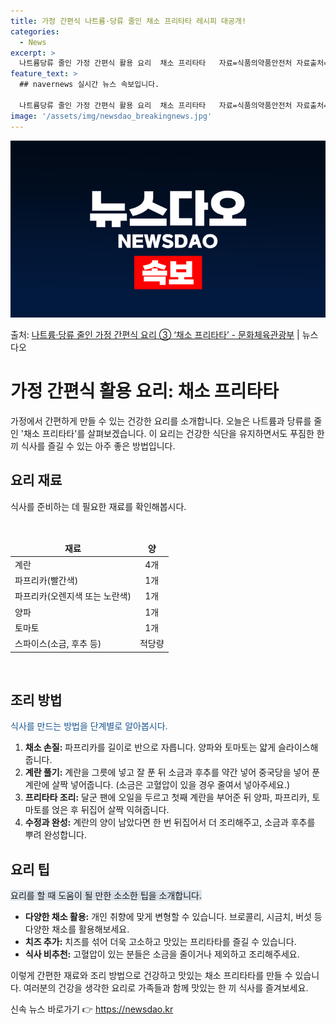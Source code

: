 ```yaml
---
title: 가정 간편식 나트륨·당류 줄인 채소 프리타타 레시피 대공개!
categories:
  - News
excerpt: >
  나트륨당류 줄인 가정 간편식 활용 요리  채소 프리타타   자료=식품의약품안전처 자료출처=정책브리핑 www.…
feature_text: >
  ## navernews 실시간 뉴스 속보입니다.

  나트륨당류 줄인 가정 간편식 활용 요리  채소 프리타타   자료=식품의약품안전처 자료출처=정책브리핑 www.…
image: '/assets/img/newsdao_breakingnews.jpg'
---
```


![뉴스다오 속보](/assets/img/newsdao_breakingnews.jpg)

<p>출처: <a href="https://newsdao.kr/3889" rel="dofollow">나트륨·당류 줄인 가정 간편식 요리 ③ ‘채소 프리타타’ - 문화체육관광부</a> | 뉴스다오</p>

<h1>가정 간편식 활용 요리: 채소 프리타타</h1>

가정에서 간편하게 만들 수 있는 건강한 요리를 소개합니다. 오늘은 나트륨과 당류를 줄인 '채소 프리타타'를 살펴보겠습니다. 이 요리는 건강한 식단을 유지하면서도 푸짐한 한 끼 식사를 즐길 수 있는 아주 좋은 방법입니다.

<h2 data-ke-size="size26">요리 재료</h2>

식사를 준비하는 데 필요한 재료를 확인해봅시다.
<p data-ke-size="size16">&nbsp;</p>
<table>
<thead>
<tr>
<td style="text-align: center; height: 17px;"><b>재료</b></td>
<td style="text-align: center; height: 17px;"><b>양</b></td>
</tr>
</thead>
<tbody>
<tr>
<td style="text-align: left; height: 17px;">계란</td>
<td style="text-align: center; height: 17px;">4개</td>
</tr>
<tr>
<td style="text-align: left; height: 17px;">파프리카(빨간색)</td>
<td style="text-align: center; height: 17px;">1개</td>
</tr>
<tr>
<td style="text-align: left; height: 17px;">파프리카(오렌지색 또는 노란색)</td>
<td style="text-align: center; height: 17px;">1개</td>
</tr>
<tr>
<td style="text-align: left; height: 17px;">양파</td>
<td style="text-align: center; height: 17px;">1개</td>
</tr>
<tr>
<td style="text-align: left; height: 17px;">토마토</td>
<td style="text-align: center; height: 17px;">1개</td>
</tr>
<tr>
<td style="text-align: left; height: 17px;">스파이스(소금, 후추 등)</td>
<td style="text-align: center; height: 17px;">적당량</td>
</tr>
</tbody>
</table>

<p data-ke-size="size16">&nbsp;</p>

<h2 data-ke-size="size26">조리 방법</h2>

<span style="color: #1a5490;">식사를 만드는 방법을 단계별로 알아봅시다.</span>

<ol>
  <li><b>채소 손질:</b> 파프리카를 길이로 반으로 자릅니다. 양파와 토마토는 얇게 슬라이스해줍니다.</li>

  <li><b>계란 풀기:</b> 계란을 그릇에 넣고 잘 푼 뒤 소금과 후추를 약간 넣어 중국당을 넣어 푼 계란에 살짝 넣어줍니다. (소금은 고혈압이 있을 경우 줄여서 넣아주세요.)</li>

  <li><b>프리타타 조리:</b> 달군 팬에 오일을 두르고 첫째 계란을 부어준 뒤 양파, 파프리카, 토마토를 얹은 후 뒤집어 살짝 익혀줍니다.</li>

  <li><b>수정과 완성:</b> 계란의 양이 남았다면 한 번 뒤집어서 더 조리해주고, 소금과 후추를 뿌려 완성합니다.</li>
</ol>

<h2 data-ke-size="size26">요리 팁</h2>

<span style="background-color: #21538527;">요리를 할 때 도움이 될 만한 소소한 팁을 소개합니다.</span>

<ul>
  <li><b>다양한 채소 활용:</b> 개인 취향에 맞게 변형할 수 있습니다. 브로콜리, 시금치, 버섯 등 다양한 채소를 활용해보세요.</li>
  <li><b>치즈 추가:</b> 치즈를 섞어 더욱 고소하고 맛있는 프리타타를 즐길 수 있습니다.</li>
  <li><b>식사 비추천:</b> 고혈압이 있는 분들은 소금을 줄이거나 제외하고 조리해주세요.</li>
</ul>

이렇게 간편한 재료와 조리 방법으로 건강하고 맛있는 채소 프리타타를 만들 수 있습니다. 여러분의 건강을 생각한 요리로 가족들과 함께 맛있는 한 끼 식사를 즐겨보세요. 

신속 뉴스 바로가기 👉 <a href="https://newsdao.kr" rel="dofollow">https://newsdao.kr</a>


